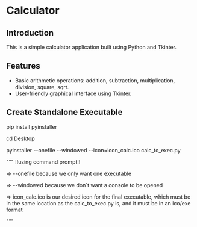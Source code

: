 # Calculator

## Introduction

This is a simple calculator application built using Python and Tkinter.

## Features

- Basic arithmetic operations: addition, subtraction, multiplication, division, square, sqrt.
- User-friendly graphical interface using Tkinter.

## Create Standalone Executable

pip install pyinstaller

cd Desktop

pyinstaller --onefile --windowed --icon=icon_calc.ico calc_to_exec.py

"""
!!using command prompt!!

=> --onefile because we only want one executable

=> --windowed because we don`t want a console to be opened

=> icon_calc.ico is our desired icon for the final executable, which must be in the same location as the calc_to_exec.py is, and it must be in an ico/exe format

"""
